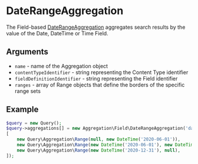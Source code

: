 # DateRangeAggregation

The Field-based [DateRangeAggregation](https://github.com/ibexa/core/blob/main/src/contracts/Repository/Values/Content/Query/Aggregation/Field/DateRangeAggregation.php) aggregates search results by the value of the Date, DateTime or Time Field.

## Arguments

- `name` - name of the Aggregation object
- `contentTypeIdentifier` - string representing the Content Type identifier
- `fieldDefinitionIdentifier` - string representing the Field identifier
- `ranges` - array of Range objects that define the borders of the specific range sets

## Example

``` php
$query = new Query();
$query->aggregations[] = new Aggregation\Field\DateRangeAggregation('date', 'event', 'event_date',
[
    new Query\Aggregation\Range(null, new DateTime('2020-06-01')),
    new Query\Aggregation\Range(new DateTime('2020-06-01'), new DateTime('2020-12-31')),
    new Query\Aggregation\Range(new DateTime('2020-12-31'), null),
]);
```
